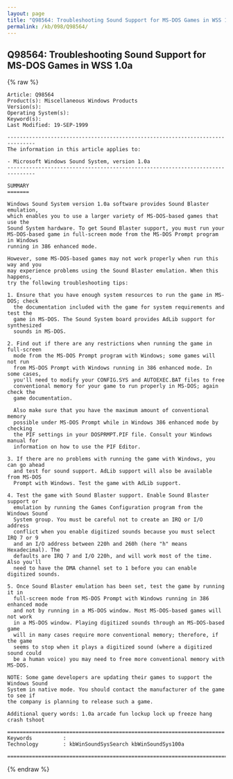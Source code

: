 ```yaml
---
layout: page
title: "Q98564: Troubleshooting Sound Support for MS-DOS Games in WSS 1.0a"
permalink: /kb/098/Q98564/
---
```


## Q98564: Troubleshooting Sound Support for MS-DOS Games in WSS 1.0a

{% raw %}

	Article: Q98564
	Product(s): Miscellaneous Windows Products
	Version(s): 
	Operating System(s): 
	Keyword(s): 
	Last Modified: 19-SEP-1999
	
	-------------------------------------------------------------------------------
	The information in this article applies to:
	
	- Microsoft Windows Sound System, version 1.0a 
	-------------------------------------------------------------------------------
	
	SUMMARY
	=======
	
	Windows Sound System version 1.0a software provides Sound Blaster emulation,
	which enables you to use a larger variety of MS-DOS-based games that use the
	Sound System hardware. To get Sound Blaster support, you must run your
	MS-DOS-based game in full-screen mode from the MS-DOS Prompt program in Windows
	running in 386 enhanced mode.
	
	However, some MS-DOS-based games may not work properly when run this way and you
	may experience problems using the Sound Blaster emulation. When this happens,
	try the following troubleshooting tips:
	
	1. Ensure that you have enough system resources to run the game in MS-DOS; check
	  the documentation included with the game for system requirements and test the
	  game in MS-DOS. The Sound System board provides AdLib support for synthesized
	  sounds in MS-DOS.
	
	2. Find out if there are any restrictions when running the game in full-screen
	  mode from the MS-DOS Prompt program with Windows; some games will not run
	  from MS-DOS Prompt with Windows running in 386 enhanced mode. In some cases,
	  you'll need to modify your CONFIG.SYS and AUTOEXEC.BAT files to free
	  conventional memory for your game to run properly in MS-DOS; again check the
	  game documentation.
	
	  Also make sure that you have the maximum amount of conventional memory
	  possible under MS-DOS Prompt while in Windows 386 enhanced mode by checking
	  the PIF settings in your DOSPRMPT.PIF file. Consult your Windows manual for
	  information on how to use the PIF Editor.
	
	3. If there are no problems with running the game with Windows, you can go ahead
	  and test for sound support. AdLib support will also be available from MS-DOS
	  Prompt with Windows. Test the game with AdLib support.
	
	4. Test the game with Sound Blaster support. Enable Sound Blaster support or
	  emulation by running the Games Configuration program from the Windows Sound
	  System group. You must be careful not to create an IRQ or I/O address
	  conflict when you enable digitized sounds because you must select IRQ 7 or 9
	  and an I/O address between 220h and 260h (here "h" means Hexadecimal). The
	  defaults are IRQ 7 and I/O 220h, and will work most of the time. Also you'll
	  need to have the DMA channel set to 1 before you can enable digitized sounds.
	
	5. Once Sound Blaster emulation has been set, test the game by running it in
	  full-screen mode from MS-DOS Prompt with Windows running in 386 enhanced mode
	  and not by running in a MS-DOS window. Most MS-DOS-based games will not work
	  in a MS-DOS window. Playing digitized sounds through an MS-DOS-based game
	  will in many cases require more conventional memory; therefore, if the game
	  seems to stop when it plays a digitized sound (where a digitized sound could
	  be a human voice) you may need to free more conventional memory with MS-DOS.
	
	NOTE: Some game developers are updating their games to support the Windows Sound
	System in native mode. You should contact the manufacturer of the game to see if
	the company is planning to release such a game.
	
	Additional query words: 1.0a arcade fun lockup lock up freeze hang crash tshoot
	
	======================================================================
	Keywords          :  
	Technology        : kbWinSoundSysSearch kbWinSoundSys100a
	
	=============================================================================
	

{% endraw %}
